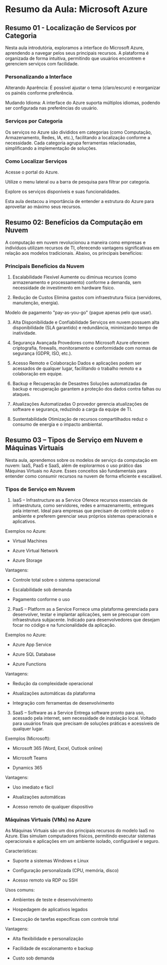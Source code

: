 # Resumo da Aula: Microsoft Azure 

## Resumo 01 -  Localização de Servicos por Categoria

Nesta aula introdutória, exploramos a interface do Microsoft Azure, aprendendo a navegar pelos seus principais recursos. A plataforma é organizada de forma intuitiva, permitindo que usuários encontrem e gerenciem serviços com facilidade.

### Personalizando a Interface
Alterando Aparência: É possível ajustar o tema (claro/escuro) e reorganizar os painéis conforme preferência.

Mudando Idioma: A interface do Azure suporta múltiplos idiomas, podendo ser configurada nas preferências do usuário.

### Serviços por Categoria
Os serviços no Azure são divididos em categorias (como Computação, Armazenamento, Redes, IA, etc.), facilitando a localização conforme a necessidade. Cada categoria agrupa ferramentas relacionadas, simplificando a implementação de soluções.

### Como Localizar Serviços
Acesse o portal do Azure.

Utilize o menu lateral ou a barra de pesquisa para filtrar por categoria.

Explore os serviços disponíveis e suas funcionalidades.

Esta aula destacou a importância de entender a estrutura do Azure para aproveitar ao máximo seus recursos.

## Resumo 02: Benefícios da Computação em Nuvem
A computação em nuvem revolucionou a maneira como empresas e indivíduos utilizam recursos de TI, oferecendo vantagens significativas em relação aos modelos tradicionais. Abaixo, os principais benefícios:

### Principais Benefícios da Nuvem
1. Escalabilidade Flexível
Aumente ou diminua recursos (como armazenamento e processamento) conforme a demanda, sem necessidade de investimento em hardware físico.

2. Redução de Custos
Elimina gastos com infraestrutura física (servidores, manutenção, energia).

Modelo de pagamento "pay-as-you-go" (pague apenas pelo que usar).

3. Alta Disponibilidade e Confiabilidade
Serviços em nuvem possuem alta disponibilidade (SLA garantido) e redundância, minimizando tempo de inatividade.

4. Segurança Avançada
Provedores como Microsoft Azure oferecem criptografia, firewalls, monitoramento e conformidade com normas de segurança (GDPR, ISO, etc.).

5. Acesso Remoto e Colaboração
Dados e aplicações podem ser acessados de qualquer lugar, facilitando o trabalho remoto e a colaboração em equipe.

6. Backup e Recuperação de Desastres
Soluções automatizadas de backup e recuperação garantem a proteção dos dados contra falhas ou ataques.

7. Atualizações Automatizadas
O provedor gerencia atualizações de software e segurança, reduzindo a carga da equipe de TI.

8. Sustentabilidade
Otimização de recursos compartilhados reduz o consumo de energia e o impacto ambiental.

## Resumo 03 – Tipos de Serviço em Nuvem e Máquinas Virtuais
Nesta aula, aprendemos sobre os modelos de serviço da computação em nuvem: IaaS, PaaS e SaaS, além de explorarmos o uso prático das Máquinas Virtuais no Azure. Esses conceitos são fundamentais para entender como consumir recursos na nuvem de forma eficiente e escalável.

### Tipos de Serviço em Nuvem
1. IaaS – Infrastructure as a Service
Oferece recursos essenciais de infraestrutura, como servidores, redes e armazenamento, entregues pela internet.
Ideal para empresas que precisam de controle sobre o ambiente e preferem gerenciar seus próprios sistemas operacionais e aplicativos.

Exemplos no Azure:

- Virtual Machines

- Azure Virtual Network

- Azure Storage

Vantagens:

- Controle total sobre o sistema operacional

- Escalabilidade sob demanda

- Pagamento conforme o uso

2. PaaS – Platform as a Service
Fornece uma plataforma gerenciada para desenvolver, testar e implantar aplicações, sem se preocupar com infraestrutura subjacente.
Indicado para desenvolvedores que desejam focar no código e na funcionalidade da aplicação.

Exemplos no Azure:

- Azure App Service

- Azure SQL Database

- Azure Functions

Vantagens:

- Redução da complexidade operacional

- Atualizações automáticas da plataforma

- Integração com ferramentas de desenvolvimento

3. SaaS – Software as a Service
Entrega software pronto para uso, acessado pela internet, sem necessidade de instalação local.
Voltado para usuários finais que precisam de soluções práticas e acessíveis de qualquer lugar.

Exemplos (Microsoft):

- Microsoft 365 (Word, Excel, Outlook online)

- Microsoft Teams

- Dynamics 365

Vantagens:

- Uso imediato e fácil

- Atualizações automáticas

- Acesso remoto de qualquer dispositivo

### Máquinas Virtuais (VMs) no Azure
As Máquinas Virtuais são um dos principais recursos do modelo IaaS no Azure. Elas simulam computadores físicos, permitindo executar sistemas operacionais e aplicações em um ambiente isolado, configurável e seguro.

Características:

- Suporte a sistemas Windows e Linux

- Configuração personalizada (CPU, memória, disco)

- Acesso remoto via RDP ou SSH

Usos comuns:

- Ambientes de teste e desenvolvimento

- Hospedagem de aplicativos legados

- Execução de tarefas específicas com controle total

Vantagens:

- Alta flexibilidade e personalização

- Facilidade de escalonamento e backup

- Custo sob demanda



